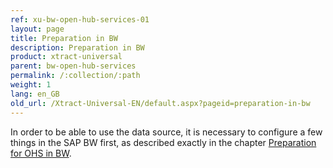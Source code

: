 ```yaml
---
ref: xu-bw-open-hub-services-01
layout: page
title: Preparation in BW
description: Preparation in BW
product: xtract-universal
parent: bw-open-hub-services
permalink: /:collection/:path
weight: 1
lang: en_GB
old_url: /Xtract-Universal-EN/default.aspx?pageid=preparation-in-bw
---
```


In order to be able to use the data source, it is necessary to configure a few things in the SAP BW first, as described exactly in the chapter [Preparation for OHS in BW](../sap-customizing/preparation-for-ohs-in-bw).